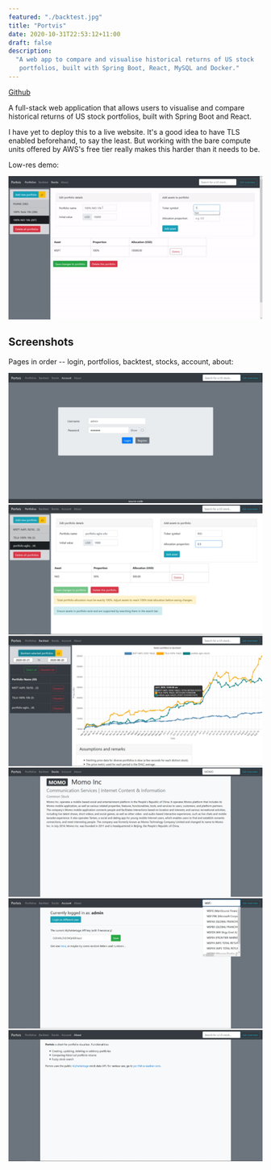 ```yaml
---
featured: "./backtest.jpg"
title: "Portvis"
date: 2020-10-31T22:53:12+11:00
draft: false
description:
  "A web app to compare and visualise historical returns of US stock
   portfolios, built with Spring Boot, React, MySQL and Docker."
---
```


[Github](https://github.com/jonjau/portvis)

A full-stack web application that allows users to visualise and compare
historical returns of US stock portfolios, built with Spring Boot and React.

I have yet to deploy this to a live website. It's a good idea to have TLS
enabled beforehand, to say the least. But working with the bare compute units
offered by AWS's free tier really makes this harder than it needs to be.

Low-res demo:

<p align="center">
  <img
    src="./demo.gif"
    style="max-width: 100%; width: auto; height: auto;"
  />
</p>


## Screenshots

Pages in order -- login, portfolios, backtest, stocks, account, about:

![Screenshot of login page](./login.jpg)
![Screenshot of portfolios page](./portfolios.jpg)
![Screenshot of backtest page](./backtest.jpg)
![Screenshot of stocks page](./stocks.jpg)
![Screenshot of account page](./account.jpg)
![Screenshot of about page](./about.jpg)
